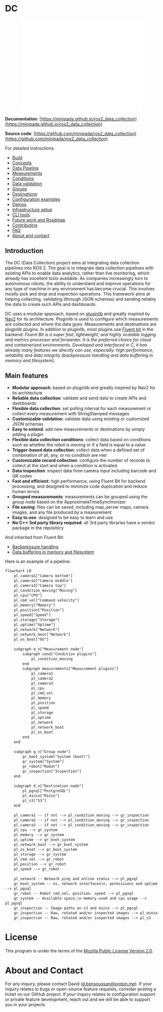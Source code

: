 # DC

<p class="github-only" align="center">
  <img height="300" src="./doc/src/images/dc.png" />
</p>

**Documentation**: [https://minipada.github.io/ros2_data_collection](https://minipada.github.io/ros2_data_collection)

**Source code**: [https://github.com/minipada/ros2_data_collection](https://github.com/minipada/ros2_data_collection)

For detailed instructions:

- [Build](https://minipada.github.io/ros2_data_collection/dc/build.html)
- [Concepts](https://minipada.github.io/ros2_data_collection/dc/concepts.html)
- [Data Pipeline](https://minipada.github.io/ros2_data_collection/dc/data_pipeline.html)
- [Measurements](https://minipada.github.io/ros2_data_collection/dc/measurements.html)
- [Conditions](https://minipada.github.io/ros2_data_collection/dc/conditions.html)
- [Data validation](https://minipada.github.io/ros2_data_collection/dc/data_validation.html)
- [Groups](https://minipada.github.io/ros2_data_collection/dc/groups.html)
- [Destinations](https://minipada.github.io/ros2_data_collection/dc/destinations.html)
- [Configuration examples](https://minipada.github.io/ros2_data_collection/dc/configuration_examples.html)
- [Demos](https://minipada.github.io/ros2_data_collection/dc/demos.html)
- [Infrastructure setup](https://minipada.github.io/ros2_data_collection/dc/infrastructure_setup.html)
- [CLI tools](https://minipada.github.io/ros2_data_collection/dc/cli.html)
- [Future work and Roadmap](https://minipada.github.io/ros2_data_collection/dc/future_work.html)
- [Contributing](https://minipada.github.io/ros2_data_collection/dc/contributing.html)
- [FAQ](https://minipada.github.io/ros2_data_collection/dc/faq.html)
- [About and contact](https://minipada.github.io/ros2_data_collection/dc/about_contact.html)

## Introduction

The DC (Data Collection) project aims at integrating data collection pipelines into ROS 2. The goal is to integrate data collection pipelines with existing APIs to enable data analytics, rather than live monitoring, which already has excellent tools available. As companies increasingly turn to autonomous robots, the ability to understand and improve operations for any type of machine in any environment has become crucial. This involves mostly pick and drop and inspection operations. This framework aims at helping collecting, validating (through JSON schemas) and sending reliably the data to create such APIs and dashboards.

DC uses a modular approach, based on [pluginlib](https://index.ros.org/p/pluginlib/) and greatly inspired by [Nav2](https://navigation.ros.org/) for its architecture. Pluginlib is used to configure which measurements are collected and where the data goes. Measurements and destinations are pluginlib plugins. In addition to pluginlib, most plugins use [Fluent bit](https://fluentbit.io/) in the backend: *Fluent Bit is a super fast, lightweight, and highly scalable logging and metrics processor and forwarder. It is the preferred choice for cloud and containerized environments. Developed and interfaced in C, it has already many features we directly can use, especially: high performance, reliability and data integrity (backpressure handling and data buffering in memory and filesystem)*.

## Main features

* **Modular approach**: based on pluginlib and greatly inspired by Nav2 for its architecture
* **Reliable data collection**: validate and send data to create APIs and dashboards
* **Flexible data collection**: set polling interval for each measurement or collect every measurement with StringStamped messages
* **Customizable validation**: validate data using existing or customized JSON schemas
* **Easy to extend**: add new measurements or destinations by simply adding a plugin
* **Flexible data collection conditions**: collect data based on conditions such as whether the robot is moving or if a field is equal to a value
* **Trigger-based data collection**: collect data when a defined set of combination of all, any, or no condition are met
* **Customizable record collection**: configure the number of records to collect at the start and when a condition is activated.
* **Data inspection**: inspect data from camera input including barcode and QR codes
* **Fast and efficient**: high performance, using Fluent Bit for backend processing, and designed to minimize code duplication and reduce human errors
* **Grouped measurements**: measurements can be grouped using the group node based on the ApproximateTimeSynchronizer
* **File saving**: files can be saved, including map_server maps, camera images, and any file produced by a measurement
* **Easy to use**: designed to be easy to learn and use
* **No C++ 3rd party library required**: all 3rd party libraries have a vendor package in the repository

And inherited from Fluent Bit:

* [Backpressure handling](https://docs.fluentbit.io/manual/v/1.0/configuration/backpressure)
* [Data buffering in memory and filesystem](https://docs.fluentbit.io/manual/v/1.0/configuration/buffering)

Here is an example of a pipeline:

```mermaid
flowchart LR
    pl_camera1["Camera bottom"]
    pl_camera2["Camera middle"]
    pl_camera3["Camera top"]
    pl_condition_moving["Moving"]
    pl_cpu["CPU"]
    pl_cmd_vel["Command velocity"]
    pl_memory["Memory"]
    pl_position["Position"]
    pl_speed["Speed"]
    pl_storage["Storage"]
    pl_uptime["Uptime"]
    pl_network["Network"]
    pl_network_boot["Network"]
    pl_os_boot["OS"]

    subgraph m_n["Measurement node"]
        subgraph cond["Condition plugins"]
            pl_condition_moving
        end
        subgraph measurements["Measurement plugins"]
            pl_camera1
            pl_camera2
            pl_camera3
            pl_cpu
            pl_cmd_vel
            pl_memory
            pl_position
            pl_speed
            pl_storage
            pl_uptime
            pl_network
            pl_network_boot
            pl_os_boot
        end
    end

    subgraph g_n["Group node"]
        gr_boot_system["System (boot)"]
        gr_system["System"]
        gr_robot["Robot"]
        gr_inspection["Inspection"]
    end

    subgraph d_n["Destination node"]
        pl_pgsql["PostgreSQL"]
        pl_minio["Minio"]
        pl_s3["S3"]
    end

    pl_camera1 -- if not --> pl_condition_moving --> gr_inspection
    pl_camera2 -- if not --> pl_condition_moving --> gr_inspection
    pl_camera3 -- if not --> pl_condition_moving --> gr_inspection
    pl_cpu --> gr_system
    pl_memory --> gr_system
    pl_uptime --> gr_boot_system
    pl_network_boot --> gr_boot_system
    pl_os_boot --> gr_boot_system
    pl_storage --> gr_system
    pl_cmd_vel --> gr_robot
    pl_position --> gr_robot
    pl_speed --> gr_robot

    pl_network -- Network ping and online status --> pl_pgsql
    gr_boot_system -- os, network interfaces\n, permissions and uptime --> pl_pgsql
    gr_robot -- Robot cmd_vel, position. speed --> pl_pgsql
    gr_system -- Available space,\n memory used and cpu usage --> pl_pgsql
    gr_inspection -- Image paths on s3 and minio --> pl_pgsql
    gr_inspection -- Raw, rotated and/or inspected images --> pl_minio
    gr_inspection -- Raw, rotated and/or inspected images --> pl_s3
```

# License
This program is under the terms of the [Mozilla Public License Version 2.0](https://www.mozilla.org/en-US/MPL/2.0/).

# About and Contact

For any inquiry, please contact David ([d.bensoussan@proton.me](mailto:d.bensoussan@proton.me)). If your inquiry relates to bugs or open-source feature requests, consider posting a ticket on our GitHub project. If your inquiry relates to configuration support or private feature development, reach out and we will be able to support you in your projects.
